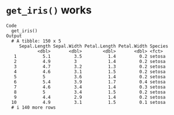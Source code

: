 # `get_iris()` works

    Code
      get_iris()
    Output
      # A tibble: 150 x 5
         Sepal.Length Sepal.Width Petal.Length Petal.Width Species
                <dbl>       <dbl>        <dbl>       <dbl> <fct>  
       1          5.1         3.5          1.4         0.2 setosa 
       2          4.9         3            1.4         0.2 setosa 
       3          4.7         3.2          1.3         0.2 setosa 
       4          4.6         3.1          1.5         0.2 setosa 
       5          5           3.6          1.4         0.2 setosa 
       6          5.4         3.9          1.7         0.4 setosa 
       7          4.6         3.4          1.4         0.3 setosa 
       8          5           3.4          1.5         0.2 setosa 
       9          4.4         2.9          1.4         0.2 setosa 
      10          4.9         3.1          1.5         0.1 setosa 
      # i 140 more rows

